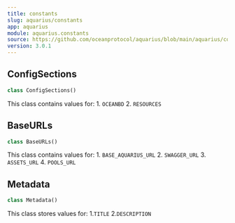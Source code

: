 ```yaml
---
title: constants
slug: aquarius/constants
app: aquarius
module: aquarius.constants
source: https://github.com/oceanprotocol/aquarius/blob/main/aquarius/constants.py
version: 3.0.1
---
```

## ConfigSections

```python
class ConfigSections()
```

This class contains values for:
    1. `OCEANBD`
    2. `RESOURCES`

## BaseURLs

```python
class BaseURLs()
```

This class contains values for:
    1. `BASE_AQUARIUS_URL`
    2. `SWAGGER_URL`
    3. `ASSETS_URL`
    4. `POOLS_URL`

## Metadata

```python
class Metadata()
```

This class stores values for:
    1.`TITLE`
    2.`DESCRIPTION`

